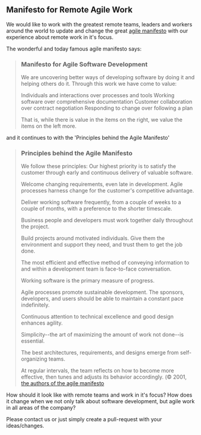 ## Manifesto for Remote Agile Work

We would like to work with the greatest remote teams, leaders and workers around the world to update and change the great [agile manifesto](http://agilemanifesto.org/) with our experience about remote work in it's focus.

The wonderful and today famous agile manifesto says:

> ### Manifesto for Agile Software Development
> 
> We are uncovering better ways of developing
> software by doing it and helping others do it.
> Through this work we have come to value:
> 
> Individuals and interactions over processes and tools
> Working software over comprehensive documentation
> Customer collaboration over contract negotiation
> Responding to change over following a plan
> 
> That is, while there is value in the items on
> the right, we value the items on the left more.

and it continues to with the 'Principles behind the Agile Manifesto'

> ### Principles behind the Agile Manifesto
> 
> We follow these principles:
> Our highest priority is to satisfy the customer
> through early and continuous delivery
> of valuable software.
> 
> Welcome changing requirements, even late in 
> development. Agile processes harness change for 
> the customer's competitive advantage.
> 
> Deliver working software frequently, from a 
> couple of weeks to a couple of months, with a 
> preference to the shorter timescale.
> 
> Business people and developers must work 
together daily throughout the project.
> 
> Build projects around motivated individuals. 
> Give them the environment and support they need, 
> and trust them to get the job done.
> 
> The most efficient and effective method of 
> conveying information to and within a development 
> team is face-to-face conversation.
> 
> Working software is the primary measure of progress.
> 
> Agile processes promote sustainable development. 
> The sponsors, developers, and users should be able 
> to maintain a constant pace indefinitely.
> 
> Continuous attention to technical excellence 
> and good design enhances agility.
> 
> Simplicity--the art of maximizing the amount 
> of work not done--is essential.
> 
> The best architectures, requirements, and designs 
> emerge from self-organizing teams.
> 
> At regular intervals, the team reflects on how 
> to become more effective, then tunes and adjusts 
> its behavior accordingly.
> (© 2001, [the authors of the agile manifesto](http://agilemanifesto.org/)

How should it look like with remote teams and work in it's focus? How does it change when we not only talk about software development, but agile work in all areas of the company?

Please contact us or just simply create a pull-request with your ideas/changes.

